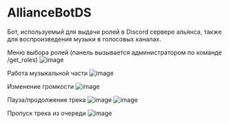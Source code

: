# AllianceBotDS
Бот, используемый для выдачи ролей в Discord сервере альянса, также для воспроизведения музыки в голосовых каналах.

Меню выбора ролей (панель вызывается администратором по команде /get_roles)
![image](https://github.com/user-attachments/assets/215cad44-3d95-498e-8756-7903184984fc)

Работа музыкальной части
![image](https://github.com/user-attachments/assets/1224972f-dd3d-4891-b9b9-1bb70464ff0b)

Изменение громкости
![image](https://github.com/user-attachments/assets/58341447-dbc7-4cd4-b81b-db8475c77bea)

Пауза/продолжение трека
![image](https://github.com/user-attachments/assets/b0ce8d9f-0b56-4a2c-937a-97e3597c022b)
![image](https://github.com/user-attachments/assets/2f8c841e-62fb-4cc9-ad05-1c36c5b876f7)

Пропуск трека из очереди
![image](https://github.com/user-attachments/assets/3069ea57-f942-48b0-861e-f85de92b5b76)

